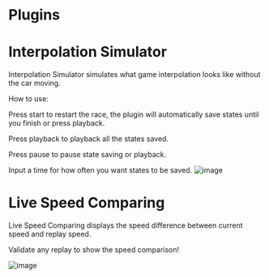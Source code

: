 # Plugins

# Interpolation Simulator

Interpolation Simulator simulates what game interpolation looks like without the car moving.

How to use:

Press start to restart the race, the plugin will automatically save states until you finish or press playback.

Press playback to playback all the states saved.

Press pause to pause state saving or playback.

Input a time for how often you want states to be saved.
![image](https://github.com/user-attachments/assets/390a96eb-8772-4874-8c1a-bd77595640af)


# Live Speed Comparing

Live Speed Comparing displays the speed difference between current speed and replay speed.

Validate any replay to show the speed comparison!

![image](https://github.com/user-attachments/assets/bc29a397-fd84-4e5e-b441-0cbc497fa677)

